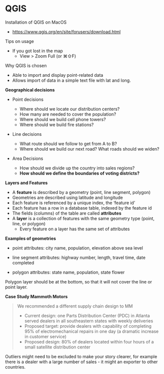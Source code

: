 # QGIS



Installation of QGIS on MacOS

- https://www.qgis.org/en/site/forusers/download.html

Tips on usage

- If you got lost in the map
  - View > Zoom Full (or ⌘⇧F)

Why QGIS is chosen

- Able to import and display point-related data
- Allows import of data in a simple text file with lat and long.



**Geographical decisions**

- Point decisions
  - Where should we locate our distribution centers? 
  - How many are needed to cover the population?
  - Where should we build cell phone towers?
  - Where should we build fire stations?
- Line decisions
  - What route should we follow to get from A to B? 
  - Where should we build our next road? What roads should we widen?

- Area Decisions
  - How should we divide up the country into sales regions?
  - **How should we define the boundaries of voting districts?**



**Layers and Features**

- A **feature** is described by a geometry (point, line segment, polygon)
- Geometries are described using latitude and longitude 
- Each feature is referenced by a unique index, the ‘feature id’ 
- Each feature has a row in a database table, indexed by the feature id 
- The fields (columns) of the table are called **attributes** 
- A **layer** is a collection of features with the same geometry type (point, line, or polygon) 
  - Every feature on a layer has the same set of attributes



**Examples of geometries**

- point attributes: city name, population, elevation above sea level

- line segment attributes: highway number, length, travel time, date completed

- polygon attributes: state name, population, state flower

Polygon layer should be at the bottom, so that it will not cover the line or point layer.



**Case Study Mammoth Motors**

> We recommended a different supply chain design to MM 
> - Current design: one Parts Distribution Center (PDC) in Atlanta served dealers in all southeastern states with weekly deliveries 
> - Proposed target: provide dealers with capability of completing 95% of electromechanical repairs in one day (a dramatic increase in customer service) 
> - Proposed design: 80% of dealers located within four hours of a small satellite distribution center 

Outliers might need to be excluded to make your story clearer, for example there is a dealer with a large number of sales - it might an exporter to other countries.